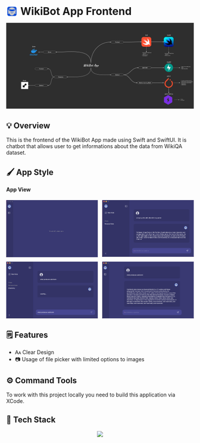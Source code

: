 <div style="display: flex; align-items: center; gap: 8px;">
  <img src="./Assets/icon.png" width="30" height="30">
  <b style="font-size: 28px;">WikiBot App Frontend</b>
</div>

![WikiBot Dashboard](assets/dashboard.jpg)

## 💡 Overview
This is the frontend of the WikiBot App made using Swift and SwiftUI. It is chatbot that allows user to get informations about the data from WikiQA dataset.

## 🖌️ App Style

<b>App View</b>
<div style="
  display: grid; 
  grid-template-columns: repeat(2, 1fr); 
  gap: 12px; 
  justify-items: center; 
  align-items: center; 
  margin: 20px 0;
">
  <img width="100%" src="./Assets/Minimized-Sidebar.png">
  <img width="100%" src="./Assets/Answer.png">
  <img width="100%" src="./Assets/Loading.png">
  <img width="100%" src="./Assets/Minimized-with-Answer.png">
</div>

## 🗒️ Features

* 🗛 Clear Design
* 📷 Usage of file picker with limited options to images

## ⚙️ Command Tools

To work with this project locally you need to build this application via XCode.

## 🧠 Tech Stack
<p align="center">
  <a href="https://skillicons.dev">
    <img src="https://skillicons.dev/icons?i=swift,apple" />
  </a>
</p>
 
